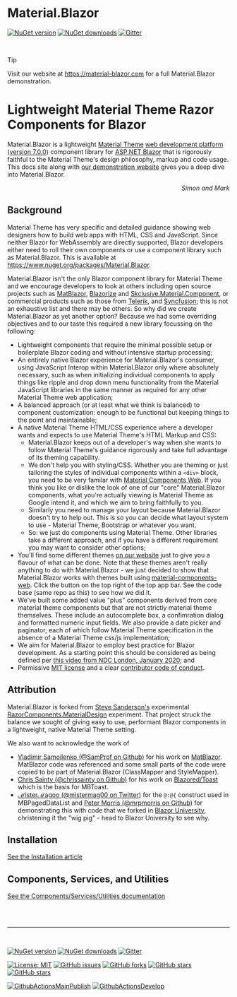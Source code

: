 ﻿# Material.Blazor

[![NuGet version](https://img.shields.io/nuget/v/Material.Blazor?logo=nuget&label=nuget%20version&style=flat-square)](https://www.nuget.org/packages/Material.Blazor/)
[![NuGet downloads](https://img.shields.io/nuget/dt/Material.Blazor?logo=nuget&label=nuget%20downloads&style=flat-square)](https://www.nuget.org/packages/Material.Blazor/)
[![Gitter](https://img.shields.io/gitter/room/Material.Blazor/community?logo=gitter&style=flat-square)](https://gitter.im/Material.Blazor/community?utm_source=badge&utm_medium=badge&utm_campaign=pr-badge)

<br />

>[!TIP]
>Visit our website at https://material-blazor.com for a full Material.Blazor demonstration.

# Lightweight Material Theme Razor Components for Blazor

Material.Blazor is a lightweight [Material Theme](https://material.io/) [web development platform](https://material.io/develop/web/) ([version 7.0.0]((https://github.com/material-components/material-components-web/blob/master/CHANGELOG.md#600-2020-04-22))) component library for [ASP.NET Blazor](https://dotnet.microsoft.com/apps/aspnet/web-apps/blazor) that is rigorously faithful to the Material Theme's design philosophy, markup and code usage.
This docs site along with [our demonstration website](https://material-blazor.com) gives you a deep dive into Material.Blazor.

<div style="text-align: right; font-style: italic;">Simon and Mark</div>

## Background

Material Theme has very specific and detailed guidance showing web designers how to build web apps with HTML, CSS and JavaScript. Since neither Blazor for WebAssembly are directly supported, Blazor developers either need to roll their own components or use a component library such as Material.Blazor. This is available at https://www.nuget.org/packages/Material.Blazor.

Material.Blazor isn't the only Blazor component library for Material Theme and we encourage developers to look at others including open source projects such as [MatBlazor](https://www.matblazor.com/), [Blazorize](https://materialdemo.blazorise.com/) and [Skclusive.Material.Component](https://github.com/skclusive/Skclusive.Material.Component), or commercial products such as those from [Telerik](https://www.telerik.com/blazor-ui), and [Syncfusion](https://blazor.syncfusion.com/); this is not an exhaustive list and there may be others. So why did we create Material.Blazor as yet another option? Because we had some overriding objectives and to our taste this required a new library focussing on the following:

- Lightweight components that require the minimal possible setup or boilerplate Blazor coding and without intensive startup processing;
- An entirely native Blazor experience for Material.Blazor's consumer, using JavaScript Interop within Material.Blazor only where absolutely necessary, such as when initializing individual components to apply things like ripple and drop down menu functionality from the Material JavaScript libraries in the same manner as required for any other Material Theme web application;
- A balanced approach (or at least what we think is balanced) to component customization: enough to be functional but keeping things to the point and maintainable;
- A native Material Theme HTML/CSS experience where a developer wants and expects to use Material Theme's HTML Markup and CSS:
  - Material.Blazor keeps out of a developer's way when she wants to follow Material Theme's guidance rigorously and take full advantage of its theming capability.
  - We don't help you with styling/CSS. Whether you are theming or just tailoring the styles of individual components within a `<div>` block, you need to be very familar with [Material Components Web](https://github.com/material-components/material-components-web/tree/v7.0.0/packages). If you think you like or dislike the look of one of our "core" Material.Blazor components, what you're actually viewing is Material Theme as Google intend it, and which we aim to bring faithfully to you.
  - Similarly you need to manage your layout because Material.Blazor doesn't try to help out. This is so you can decide what layout system to use - Material Theme, Bootstrap or whatever you want.
  - So: we just do components using Material Theme. Other libraries take a different approach, and if you have a different requirement you may want to consider other options;
- You'll find some different themes [on our website](https://material-blazor.com) just to give you a flavour of what can be done. Note that these themes aren't really anything to do with Material.Blazor - we just decided to show that Material.Blazor works with themes built using [material-components-web](https://github.com/material-components/material-components-web). Click the button on the top right of the top app bar. See the code base (same repo as this) to see how we did it.
- We've built some added value "plus" components derived from core material theme components but that are not strictly material theme themselves. These include an autocomplete box, a confimration dialog and formatted numeric input fields. We also provide a date picker and paginator, each of which follow Material Theme specification in the absence of a Material Theme css/js implementation;
- We aim for Material.Blazor to employ best practice for Blazor development. As a starting point this should be considered as being defined per [this video from NDC London, January 2020](https://www.youtube.com/watch?v=QnBYmTpugz0); and
- Permissive [MIT license](xref:A.License) and a clear [contributor code of conduct](xref:A.CodeOfConduct).

## Attribution

Material.Blazor is forked from [Steve Sanderson's](https://blog.stevensanderson.com/) experimental [RazorComponents.MaterialDesign](https://github.com/SteveSandersonMS/RazorComponents.MaterialDesign) experiment. That project struck the balance we sought of giving easy to use, performant Blazor components in a lightweight, native Material Theme setting.

We also want to acknowledge the work of 
* [Vladimir Samoilenko (@SamProf on Github)](https://github.com/SamProf) for his work on [MatBlazor](https://www.matblazor.com/). MatBlazor code was referenced and some small parts of the code were copied to be part of Material.Blazor (ClassMapper and StyleMapper).
* [Chris Sainty (@chrissainty on Github)](https://github.com/chrissainty) for his work on [Blazored/Toast](https://github.com/Blazored/Toast) which is the basis for MBToast.
* [ℳisterℳagoo (@mistermag00 on Twitter)](https://github.com/SQL-MisterMagoo/) for the `@:@{` construct used in MBPagedDataList and [Peter Morris (@mrpmorris on Github)](https://github.com/mrpmorris) for demonstrating this with code that we forked in [Blazor University](https://blazor-university.com/), christening it the "wig pig" - head to Blazor University to see why.

## Installation

[See the Installation article](articles/Installation.md)

## Components, Services, and Utilities

[See the Components/Services/Utilities documentation](Material.Blazor/Components/Intro.md)

<br />
<br />

---

<br />

[![NuGet version](https://img.shields.io/nuget/v/Material.Blazor?logo=nuget&label=nuget%20version&style=flat-square)](https://www.nuget.org/packages/Material.Blazor/)
[![NuGet downloads](https://img.shields.io/nuget/dt/Material.Blazor?logo=nuget&label=nuget%20downloads&style=flat-square)](https://www.nuget.org/packages/Material.Blazor/)
[![Gitter](https://img.shields.io/gitter/room/Material.Blazor/community?logo=gitter&style=flat-square)](https://gitter.im/Material.Blazor/community?utm_source=badge&utm_medium=badge&utm_campaign=pr-badge)

[![License: MIT](https://img.shields.io/badge/License-MIT-yellow.svg?logo=github&style=flat-square)](/LICENSE.md)
[![GitHub issues](https://img.shields.io/github/issues/Material-Blazor/Material.Blazor?logo=github&style=flat-square)](https://github.com/Material-Blazor/Material.Blazor/issues)
[![GitHub forks](https://img.shields.io/github/forks/Material-Blazor/Material.Blazor?logo=github&style=flat-square)](https://github.com/Material-Blazor/Material.Blazor/network/members)
[![GitHub stars](https://img.shields.io/github/stars/Material-Blazor/Material.Blazor?logo=github&style=flat-square)](https://github.com/Material-Blazor/Material.Blazor/stargazers)
[![GitHub stars](https://img.shields.io/github/watchers/Material-Blazor/Material.Blazor?logo=github&style=flat-square)](https://github.com/Material-Blazor/Material.Blazor/watchers)

[![GithubActionsMainPublish](https://img.shields.io/github/workflow/status/Material-Blazor/Material.Blazor/GithubActionsMainPublish?label=actions%20main&logo=github&style=flat-square)](https://github.com/Material-Blazor/Material.Blazor/actions?query=workflow%3AGithubActionsMainPublish)
[![GithubActionsDevelop](https://img.shields.io/github/workflow/status/Material-Blazor/Material.Blazor/GithubActionsDevelop?label=actions%20develop&logo=github&style=flat-square)](https://github.com/Material-Blazor/Material.Blazor/actions?query=workflow%3AGithubActionsDevelop)